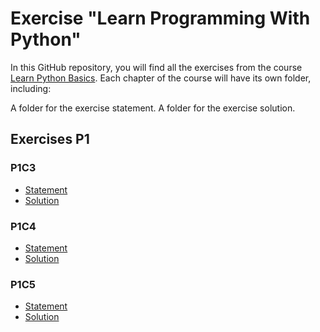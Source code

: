 # Exercise "Learn Programming With Python"

In this GitHub repository, you will find all the exercises from the course [Learn Python Basics](https://github.com/OpenClassrooms-Student-Center/6900856-learn-programming-with-python). Each chapter of the course will have its own folder, including:

A folder for the exercise statement.
A folder for the exercise solution.

## Exercises P1

### P1C3

- [Statement](https://github.com/OpenClassrooms-Student-Center/6900856-learn-programming-with-python/tree/main/P1/P1C3/statement)
- [Solution](https://github.com/OpenClassrooms-Student-Center/6900856-learn-programming-with-python/tree/main/P1/P1C3/solution)

### P1C4

- [Statement](https://github.com/OpenClassrooms-Student-Center/6900856-learn-programming-with-python/tree/main/P1/P1C4/statement)
- [Solution](https://github.com/OpenClassrooms-Student-Center/6900856-learn-programming-with-python/tree/main/P1/P1C4/solution)

### P1C5

- [Statement](https://github.com/OpenClassrooms-Student-Center/6900856-learn-programming-with-python/tree/main/P1/P1C5/statement)
- [Solution](https://github.com/OpenClassrooms-Student-Center/6900856-learn-programming-with-python/tree/main/P1/P1C5/solution)